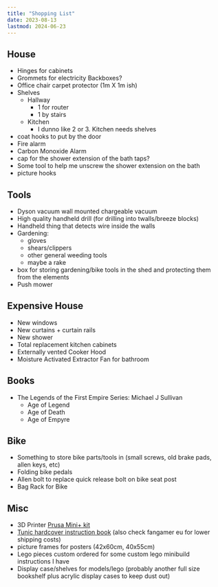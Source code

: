 ```yaml
---
title: "Shopping List"
date: 2023-08-13
lastmod: 2024-06-23
---
```


## House

- Hinges for cabinets
- Grommets for electricity Backboxes?
- Office chair carpet protector (1m X 1m ish)
- Shelves
  - Hallway
    - 1 for router
    - 1 by stairs
  - Kitchen
    - I dunno like 2 or 3. Kitchen needs shelves
- coat hooks to put by the door
- Fire alarm
- Carbon Monoxide Alarm
- cap for the shower extension of the bath taps?
- Some tool to help me unscrew the shower extension on the bath
- picture hooks

## Tools

- Dyson vacuum wall mounted chargeable vacuum
- High quality handheld drill (for drilling into twalls/breeze blocks)
- Handheld thing that detects wire inside the walls
- Gardening:
  - gloves
  - shears/clippers
  - other general weeding tools
  - maybe a rake
- box for storing gardening/bike tools in the shed and protecting them from the elements
- Push mower

## Expensive House

- New windows
- New curtains + curtain rails
- New shower
- Total replacement kitchen cabinets
- Externally vented Cooker Hood
- Moisture Activated Extractor Fan for bathroom

## Books

- The Legends of the First Empire Series: Michael J Sullivan
  - Age of Legend
  - Age of Death
  - Age of Empyre

## Bike

- Something to store bike parts/tools in (small screws, old brake pads, allen keys, etc)
- Folding bike pedals
- Allen bolt to replace quick release bolt on bike seat post
- Bag Rack for Bike

## Misc

- 3D Printer [Prusa Mini+ kit](https://www.prusa3d.com/product/original-prusa-mini-kit-2/)
- [Tunic hardcover instruction book](https://www.fangamer.com/collections/tunic/products/tunic-hardcover-manual) (also check fangamer eu for lower shipping costs)
- picture frames for posters (42x60cm, 40x55cm)
- Lego pieces custom ordered for some custom lego minibuild instructions I have
- Display case/shelves for models/lego (probably another full size bookshelf plus acrylic display cases to keep dust out)
